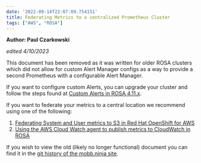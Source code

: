 ```yaml
---
date: '2022-09-14T22:07:09.754151'
title: Federating Metrics to a centralized Prometheus Cluster
tags: ["AWS", "ROSA"]
---
```


**Author: Paul Czarkowski**

*edited 4/10/2023*

This document has been removed as it was written for older ROSA clusters which did not allow for custom Alert Manager configs as a way to provide a second Prometheus with a configurable Alert Manager.

If you want to configure custom Alerts, you can upgrade your cluster and follow the steps found at [Custom Alerts in ROSA 4.11.x](../custom-alertmanager).

If you want to federate your metrics to a central location we recommend using one of the following:

1. [Federating System and User metrics to S3 in Red Hat OpenShift for AWS](../federated-metrics/)
2. [Using the AWS Cloud Watch agent to publish metrics to CloudWatch in ROSA](../metrics-to-cloudwatch-agent)

If you wish to view the old (likely no longer functional) document you can find it in the [git history of the mobb.ninja site](https://github.com/rh-mobb/documentation/blob/c72f39d1ca82436cc2188b94cd659a01bf88b2a6/content/docs/rosa/federated-metrics-prometheus/_index.md).
